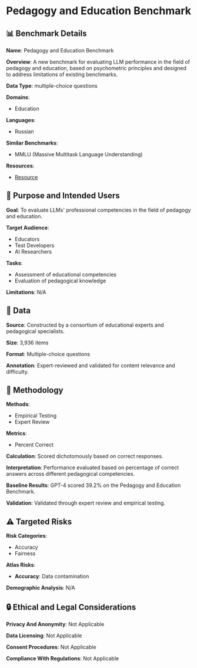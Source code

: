 # Pedagogy and Education Benchmark

## 📊 Benchmark Details

**Name**: Pedagogy and Education Benchmark

**Overview**: A new benchmark for evaluating LLM performance in the field of pedagogy and education, based on psychometric principles and designed to address limitations of existing benchmarks.

**Data Type**: multiple-choice questions

**Domains**:
- Education

**Languages**:
- Russian

**Similar Benchmarks**:
- MMLU (Massive Multitask Language Understanding)

**Resources**:
- [Resource](N/A)

## 🎯 Purpose and Intended Users

**Goal**: To evaluate LLMs' professional competencies in the field of pedagogy and education.

**Target Audience**:
- Educators
- Test Developers
- AI Researchers

**Tasks**:
- Assessment of educational competencies
- Evaluation of pedagogical knowledge

**Limitations**: N/A

## 💾 Data

**Source**: Constructed by a consortium of educational experts and pedagogical specialists.

**Size**: 3,936 items

**Format**: Multiple-choice questions

**Annotation**: Expert-reviewed and validated for content relevance and difficulty.

## 🔬 Methodology

**Methods**:
- Empirical Testing
- Expert Review

**Metrics**:
- Percent Correct

**Calculation**: Scored dichotomously based on correct responses.

**Interpretation**: Performance evaluated based on percentage of correct answers across different pedagogical competencies.

**Baseline Results**: GPT-4 scored 39.2% on the Pedagogy and Education Benchmark.

**Validation**: Validated through expert review and empirical testing.

## ⚠️ Targeted Risks

**Risk Categories**:
- Accuracy
- Fairness

**Atlas Risks**:
- **Accuracy**: Data contamination

**Demographic Analysis**: N/A

## 🔒 Ethical and Legal Considerations

**Privacy And Anonymity**: Not Applicable

**Data Licensing**: Not Applicable

**Consent Procedures**: Not Applicable

**Compliance With Regulations**: Not Applicable
